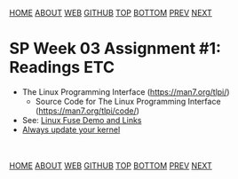 ---
---
[HOME](index.md)
[ABOUT](README.md)
[WEB](https://osp4diss.vlsm.org/)
[GITHUB](https://github.com/os2xx/osp4diss/)
[TOP](#)
[BOTTOM](#endofpage)
[PREV](ASP.md#idx03)
[NEXT](S03-02.md)

# SP Week 03 Assignment #1: Readings ETC

* The Linux Programming Interface (<https://man7.org/tlpi/>)
  * Source Code for The Linux Programming Interface (<https://man7.org/tlpi/code/>)
* See: [Linux Fuse Demo and Links](osp-120.md)
* [Always update your kernel](S01-02.html)

<br id="endofpage"><br>
[HOME](index.md)
[ABOUT](README.md)
[WEB](https://osp4diss.vlsm.org/)
[GITHUB](https://github.com/os2xx/osp4diss/)
[TOP](#)
[BOTTOM](#endofpage)
[PREV](ASP.md#idx03)
[NEXT](S03-02.md)
<br>

